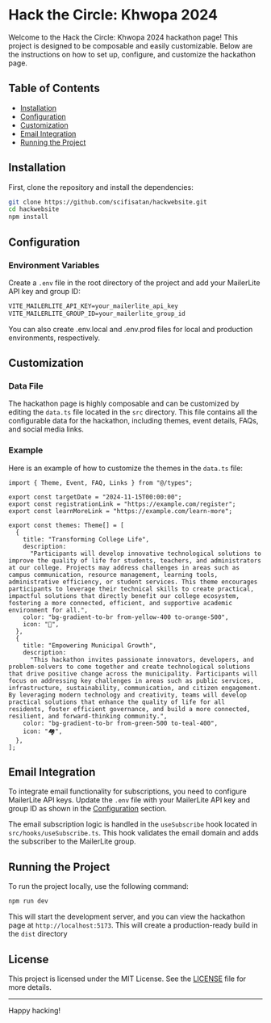 # Hack the Circle: Khwopa 2024

Welcome to the Hack the Circle: Khwopa 2024 hackathon page! This project is designed to be composable and easily customizable. Below are the instructions on how to set up, configure, and customize the hackathon page.

## Table of Contents

- [Installation](#installation)
- [Configuration](#configuration)
- [Customization](#customization)
- [Email Integration](#email-integration)
- [Running the Project](#running-the-project)

## Installation

First, clone the repository and install the dependencies:

```sh
git clone https://github.com/scifisatan/hackwebsite.git
cd hackwebsite
npm install
```

## Configuration

### Environment Variables

Create a `.env` file in the root directory of the project and add your MailerLite API key and group ID:

```txt
VITE_MAILERLITE_API_KEY=your_mailerlite_api_key
VITE_MAILERLITE_GROUP_ID=your_mailerlite_group_id
```

You can also create .env.local and .env.prod files for local and production environments, respectively.

## Customization

### Data File

The hackathon page is highly composable and can be customized by editing the `data.ts` file located in the `src` directory. This file contains all the configurable data for the hackathon, including themes, event details, FAQs, and social media links.

### Example

Here is an example of how to customize the themes in the `data.ts` file:

```tsx
import { Theme, Event, FAQ, Links } from "@/types";

export const targetDate = "2024-11-15T00:00:00";
export const registrationLink = "https://example.com/register";
export const learnMoreLink = "https://example.com/learn-more";

export const themes: Theme[] = [
  {
    title: "Transforming College Life",
    description:
      "Participants will develop innovative technological solutions to improve the quality of life for students, teachers, and administrators at our college. Projects may address challenges in areas such as campus communication, resource management, learning tools, administrative efficiency, or student services. This theme encourages participants to leverage their technical skills to create practical, impactful solutions that directly benefit our college ecosystem, fostering a more connected, efficient, and supportive academic environment for all.",
    color: "bg-gradient-to-br from-yellow-400 to-orange-500",
    icon: "🏫",
  },
  {
    title: "Empowering Municipal Growth",
    description:
      "This hackathon invites passionate innovators, developers, and problem-solvers to come together and create technological solutions that drive positive change across the municipality. Participants will focus on addressing key challenges in areas such as public services, infrastructure, sustainability, communication, and citizen engagement. By leveraging modern technology and creativity, teams will develop practical solutions that enhance the quality of life for all residents, foster efficient governance, and build a more connected, resilient, and forward-thinking community.",
    color: "bg-gradient-to-br from-green-500 to-teal-400",
    icon: "🏘️",
  },
];
```

## Email Integration

To integrate email functionality for subscriptions, you need to configure MailerLite API keys. Update the `.env` file with your MailerLite API key and group ID as shown in the [Configuration](#configuration) section.

The email subscription logic is handled in the `useSubscribe` hook located in `src/hooks/useSubscribe.ts`. This hook validates the email domain and adds the subscriber to the MailerLite group.

## Running the Project

To run the project locally, use the following command:

```sh
npm run dev
```

This will start the development server, and you can view the hackathon page at `http://localhost:5173`.
This will create a production-ready build in the `dist` directory

## License

This project is licensed under the MIT License. See the [LICENSE](./LICENSE) file for more details.

---

Happy hacking!